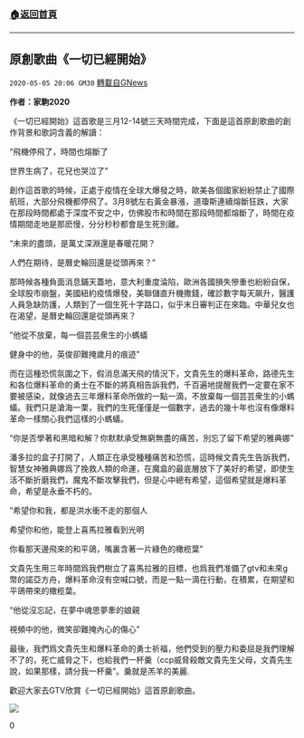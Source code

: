 ###  [:house:返回首頁](https://github.com/ourhimalayas/txt)
---

## 原創歌曲《一切已經開始》
`2020-05-05 20:06 GM30` [轉載自GNews](https://gnews.org/zh-hant/194949/)

**作者：家駒2020**

《一切已經開始》這首歌是三月12-14號三天時間完成，下面是這首原創歌曲的創作背景和歌詞含義的解讀：

“飛機停飛了，時間也熔斷了

世界生病了，花兒也哭泣了”

創作這首歌的時候，正處于疫情在全球大爆發之時，歐美各個國家紛紛禁止了國際航班，大部分飛機都停飛了。3月8號左右黃金暴漲，道瓊斯連續熔斷狂跌，大家在那段時間都處于深度不安之中，仿佛股市和時間在那段時間都熔斷了，時間在疫情期間走地是那麽慢，分分秒秒都會是生死別離。

“未來的盡頭，是萬丈深淵還是春暖花開？

人們在期待，是曆史輪回還是從頭再來？”

那時候各種負面消息鋪天蓋地，意大利重度淪陷，歐洲各國損失慘重也紛紛自保，全球股市崩盤，美國紐約疫情爆發，美聯儲直升機撒錢，確診數字每天飙升，醫護人員急缺防護，人類到了一個生死十字路口，似乎末日審判正在來臨。中華兒女也在渴望，是曆史輪回還是從頭再來？

”他從不放棄，每一個芸芸衆生的小螞蟻

健身中的他，英俊卻難掩歲月的痕迹”

而在這種恐慌氛圍之下，假消息滿天飛的情況下，文貴先生的爆料革命，路德先生和各位爆料革命的勇士在不斷的將真相告訴我們，千百遍地提醒我們一定要在家不要被感染，就像過去三年爆料革命所做的一點一滴，不放棄每一個芸芸衆生的小螞蟻。我們只是滄海一栗，我們的生死僅僅是一個數字，過去的幾十年也沒有像爆料革命一樣關心我們這樣的小螞蟻。

“你是否學著和黑暗和解？你默默承受無窮無盡的痛苦，別忘了留下希望的雅典娜”

潘多拉的盒子打開了，人類正在承受種種痛苦和恐慌，這時候文貴先生告訴我們，智慧女神雅典娜爲了挽救人類的命運，在魔盒的最底層放下了美好的希望，即使生活不斷折磨我們，魔鬼不斷攻擊我們，但是心中總有希望，這個希望就是爆料革命，希望是永垂不朽的。

”希望你和我，都是洪水衝不走的那個人

希望你和他，能登上喜馬拉雅看到光明

你看那天邊飛來的和平鴿，嘴裏含著一片綠色的橄榄葉”

文貴先生用三年時間爲我們樹立了喜馬拉雅的目標，也爲我們准備了gtv和未來g幣的諾亞方舟，爆料革命沒有空喊口號，而是一點一滴在行動，在積累，在期望和平鴿帶來的橄榄葉。

“他從沒忘記，在夢中魂思夢牽的娘親

視頻中的他，微笑卻難掩內心的傷心”

最後，我們爲文貴先生和爆料革命的勇士祈福，他們受到的壓力和委屈是我們理解不了的，死亡威脅之下，也給我們一杯羹（ccp威脅殺敵文貴先生父母，文貴先生說，如果那樣，請分我一杯羹”。羹就是羔羊的美麗.

歡迎大家去GTV欣賞《一切已經開始》這首原創歌曲。

![](https://s3.amazonaws.com/gnews-media-offload/wp-content/uploads/2020/05/05195713/lyrics-1-1.jpg)

0
